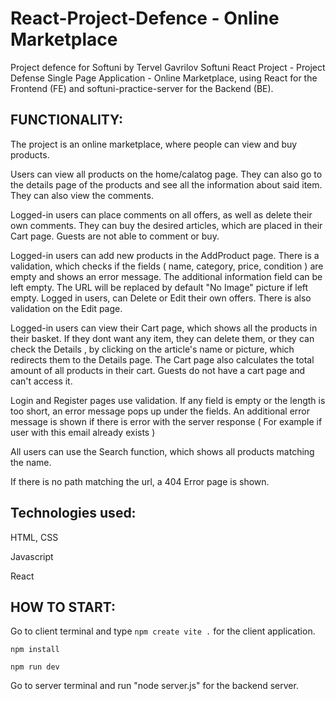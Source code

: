# React-Project-Defence - Online Marketplace

Project defence for Softuni by Tervel Gavrilov
Softuni React Project - Project Defense Single Page Application - Online Marketplace, using React for the Frontend (FE) and softuni-practice-server for the Backend (BE).

FUNCTIONALITY:
--------------------------
The project is an online marketplace, where people can view and buy products.

Users can view all products on the home/calatog page. 
They can also go to the details page of the products and see all the information about said item.
They can also view the comments.

Logged-in users can place comments on all offers, as well as delete their own comments.
They can buy the desired articles, which are placed in their Cart page.
Guests are not able to comment or buy.

Logged-in users can add new products in the AddProduct page. There is a validation, which
checks if the fields ( name, category, price, condition ) are empty and shows an error message.
The additional information field can be left empty. The URL will be replaced by default "No Image"
picture if left empty.
Logged in users, can Delete or Edit their own offers. There is also validation on the Edit page.

Logged-in users can view their Cart page, which shows all the products in their basket.
If they dont want any item, they can delete them, or they can check the Details , by clicking on the
article's name or picture, which redirects them to the Details page.
The Cart page also calculates the total amount of all products in their cart.
Guests do not have a cart page and can't access it.

Login and Register pages use validation. If any field is empty or the length is too short, an error message
pops up under the fields. An additional error message is shown if there is error with the server response 
   ( For example if user with this email already exists )

All users can use the Search function, which shows all products matching the name.

If there is no path matching the url, a 404 Error page is shown.

Technologies used:
-----------------------
HTML, CSS

Javascript

React


HOW TO START:
--------------------------
Go to client terminal and type `npm create vite .` for the client application.

`npm install`

`npm run dev`

Go to server terminal and run "node server.js" for the backend server.

